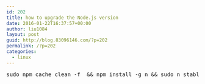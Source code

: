 ```yaml
---
id: 202
title: how to upgrade the Node.js version
date: 2016-01-22T16:37:57+00:00
author: liu1084
layout: post
guid: http://blog.83096146.com/?p=202
permalink: /?p=202
categories:
  - linux
---
```

<pre>sudo npm cache clean -f  && npm install -g n && sudo n stable
</pre>